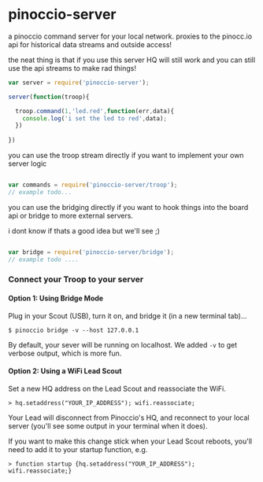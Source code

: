 pinoccio-server
===============

a pinoccio command server for your local network. proxies to the pinocc.io api for historical data streams and outside access!

the neat thing is that if you use this server HQ will still work and you can still use the api streams to make rad things!
  
```js
var server = require('pinoccio-server');

server(function(troop){

  troop.command(1,'led.red',function(err,data){
    console.log('i set the led to red',data);
  })
  
})


```

you can use the troop stream directly if you want to implement your own server logic

```js

var commands = require('pinoccio-server/troop');
// example todo...

```

you can use the bridging directly if you want to hook things into the board api or bridge to more external servers.

i dont know if thats a good idea but we'll see ;)

```js

var bridge = require('pinoccio-server/bridge');
// example todo ....

```

### Connect your Troop to your server

#### Option 1: Using Bridge Mode

Plug in your Scout (USB), turn it on, and bridge it (in a new terminal tab)...

```
$ pinoccio bridge -v --host 127.0.0.1
```

By default, your sever will be running on localhost. We added `-v` to get verbose output, which is more fun.

#### Option 2: Using a WiFi Lead Scout

Set a new HQ address on the Lead Scout and reassociate the WiFi.

```
> hq.setaddress("YOUR_IP_ADDRESS"); wifi.reassociate;
```

Your Lead will disconnect from Pinoccio's HQ, and reconnect to your local server (you'll see some output in your terminal when it does).

If you want to make this change stick when your Lead Scout reboots, you'll need to add it to your startup function, e.g.

```
> function startup {hq.setaddress("YOUR_IP_ADDRESS"); wifi.reassociate;}
```

